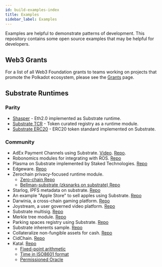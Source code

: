 ```yaml
---
id: build-examples-index
title: Examples
sidebar_label: Examples
---
```


Examples are helpful to demonstrate patterns of development. This repository contains some open
source examples that may be helpful for developers.

## Web3 Grants

For a list of all Web3 Foundation grants to teams working on projects that promote the Polkadot
ecosystem, please see the [Grants](grants.md) page.

## Substrate Runtimes

### Parity

- [Shasper](https://github.com/paritytech/shasper) - Eth2.0 implemented as Substrate runtime.
- [Substrate TCR](https://github.com/substrate-developer-hub/substrate-tcr) - Token curated registry
  as a runtime module.
- [Substrate ERC20](https://github.com/substrate-developer-hub/substrate-erc20-multi/blob/master/runtime/src/erc20.rs) -
  ERC20 token standard implemented on Substrate.

### Community

- AdEx Payment Channels using Substrate. [Video](https://www.youtube.com/watch?v=1CeI6Oa1BnU).
  [Repo](https://github.com/AdExNetwork/adex-protocol-substrate).
- Robonomics modules for integrating with ROS.
  [Repo](https://github.com/airalab/substrate-node-robonomics)
- Plasma on Substrate implemented by Staked Technologies.
  [Repo](https://github.com/stakedtechnologies/Plasm)
- Edgeware. [Repo](https://github.com/hicommonwealth/edgeware-node)
- Zerochain privacy-focused runtime module.
  - [Zero-chain Repo](https://github.com/LayerXcom/zero-chain)
  - [Bellman-substrate (zksnarks on substrate) Repo](https://github.com/LayerXcom/bellman-substrate)
- Starlog, IPFS metadata on substrate. [Repo](https://github.com/PACTCare/Starlog)
- An example "Apple Store" to sell apples using Substrate.
  [Repo](https://github.com/osuketh/apple-store-substrate)
- Darwinia, a cross-chain gaming platform. [Repo](https://github.com/darwinia-network/darwinia)
- Joystream, a user governed video platform.
  [Repo](https://github.com/Joystream/substrate-node-joystream)
- Substrate multisig. [Repo](https://github.com/mixbytes/substrate-module-multisig)
- Merkle tree module. [Repo](https://github.com/filiplazovic/substrate-merkle-tree)
- Parking spaces registry using Substrate.
  [Repo](https://github.com/yjkimjunior/ParkingSpaceSubstrate)
- Substrate inherents sample. [Repo](https://github.com/gautamdhameja/substrate-inherents-sample)
- Collateralize non-fungible assets for cash. [Repo](https://github.com/nczhu/collateral)
- CidChain. [Repo](https://github.com/Polygos/substrate-node-cidchain)
- Katal. [Repo](https://github.com/Trinkler/katal-chain)
  - [Fixed-point arithmetic](https://github.com/Trinkler/katal-chain/blob/master/modules/structures/src/reals.rs)
  - [Time in ISO8601 format](https://github.com/Trinkler/katal-chain/blob/master/modules/structures/src/time.rs)
  - [Permissioned Oracle](https://github.com/Trinkler/katal-chain/tree/master/modules/oracle)
